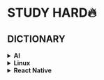# STUDY HARD🔥   

## DICTIONARY  
<details>
  <summary><b>AI</b></summary>  
  
  ---
  
  <details>    
    <summary><b>용어 모음</b></summary>   
    
    - 표준점수: 훈련 세트의 스테일을 바꾸는 대표적인 방법. 특성의 평균을 빼고 표준편차로 나누는 원리. (잊지 않고 훈련 세트의 평균, 표준편차로 테스트 세트의 표준점수를 내야한다)
    
    - semi-supervised learning(준지도학습): 지도학습에서 레이블링 작업에 대한 시간과 비용을 줄이고자 나온 방법. 일부만을 레이블링하고(AI에 힌트와 예시를 던져주고), 나머지 데이터는 unsupervised learning(혼자서 깨우치도록)하도록 만든다. [관련 논문 리뷰](https://blog.est.ai/2020/11/ssl/)  
    
    - 온라인 학습에서는 새로운 데이터를 mini-batch 작은 묶음으로 묶어, 시스템을 점진적으로 훈련시킵니다. 반면 오프라인 학습(=out-of-core learning)은 데이터를 모두 한꺼번에 훈련시켜야하므로, 시간과 자원이 많이 필요합니다. Batch Learning이라고도 합니다.
    
    - 머신러닝 시스템에서의 일반화(Generalization)란? 훈련 데이터에서 본 적 없는, 새로운 데이터에서 좋은 예측을 만드는 것 (핸즈온 ML)  
    
    - 사례 기반 학습(instance-based learning): 시스템이 훈련 샘플을 기억함으로써 학습하는 방법. 유사도 측정을 사용해 새로운 데이터와 학습한 데이터를 비교하는 방식으로 일반화한다.  
    
    - 샘플링 잡음(sampling noise): 데이터 샘플이 작아, 데이터가 대표성을 띄지 못 하는 것.
    
    - 샘플링 편향(sampling bias): 편향된 데이터 샘플이 너무 커서 데이터가 대표성을 띄지 못하는 것
    
    - 특성 공학(feature engineering): 훈련에 가장 유용한 특성을 선택하고(feature selection), 특성을 결합하여 더 유용한 특성을 만들어(feature extraction), 훈련에 좋은 특성을 만들어내는 것
    
    - 규제(regularzation): 모델을 단순하게 하고 과대적합의 위험을 감소시키기 위해, 모델에 제약을 가하는 것. 자유도를 줄이는 것. ex) 선형 모델(Wx + b)에서 b를 고정시키거나, 범위를 정한다.
    
    - 교차 검증(cross-validation): 학습할 데이터에서 여러 개의 검증 데이터셋으로 나누고, 검증 세트마다 나머지 데이터에서 훈련한 모델을 해당 검증 세트에서 평가하도록 하는 것. 단점으로, 검증 세트가 많아 훈련 시간이 길다. 
    
    - Data Augumentation: 기존의 데이터를 이용하여 새로운 데이터를 만드는 것. 이미지를 예로 들자면, 이미지를 뒤집거나, 명암을 바꿀 수 있다. 이를 통해 사물의 좌우 바뀐 모습도 인식할 수 있게 되고, 명암에도 robust하게 된다.
    
    - model ensemble(모델 앙상블): 서로 다른 모델들을 함께 사용하여 기존보다 성능을 더 올리는 방법 Bagging과 Boosting이 있다.
    
    - ensemble _ bagging:
    
    - ensemble _ boosting:
    
    - ensemble _ hard voting: 여러 모델을 사용하여, 가장 많은 모델이 추론한 label을 선택하는 앙상블 기법
    
    - ensemble _ soft voting: 여러 모델이 레이블 추론 확률들을 각각 레이블 별로 평균을 내어 가장 높은 레이블을 선택하는 기법
    
    - data imbalance(데이터 불균형): 여러 방면으로 데이터가 불균형할 수 있다. 이미지 크기가 다를 수 있고, 각 학습 데이터의 라벨 이미지가 서로 다 다를 수 있다.
    
    - parameter tuning: 모델의 여러 파라미터를 계속 고쳐나가면서 성능을 향상시키는 것.
    
    - data normalization(데이터 정규화): 데이터 feature의 스케일(중요도)을 동일하게(또는 의도적으로 상이하게) 바꾸는 것. 보통 feature값에 평균값을 빼고, 분산값으로 나눈다.
    
    - batch normalization(배치 정규화): 학습률을 너무 높게 잡음으로서 기울기가 소실되거나 발산하는 증상을 예방하는 안정화 방법. 학습 중의 각 계층의 입력값들을 정규화(은닉층의 활성 함수를 정규화)한다. dropout과 같은 일반화 효과를 부수적으로 얻을 수 있다. [참고 영상](https://www.youtube.com/watch?v=nUUqwaxLnWs)
    
    - RMSE(평균 제곱근 오차): 회귀 문제의 성능 지표. 예측값(가설)에 정답값을 빼어 오차를 구하고, 오차를 제곱(절댓값)하여 평균을 낸다. 그 후에 제곱근 값을 취한다.
    
    - receptive field(수용 영역): filter(kernel)가 적용되는 실질적인 필터 크기의 공간을 뜻한다.
    
    - spatial information: 공간 정보. 이미지 상에서 픽셀끼리의 공간적 연결 관계 정보를 뜻한다. 참고로 이미지를 1열로 나열하면 사라지게 된다.
    
    - tranpose-convolution: 크게 padding(?)된 map을 convolution을 통해, 원래의 map보다 더 큰 map을 얻는 것.
    
    - Deconvolution: convolution연산을 거꾸로 수행하는 것. 역산
    
    - backpropagation(역전파): 예측값과 실제값의 오차를 이용하여 가중치를 개선하는 과정
    
    - activation function(활성화 함수)의 종류:
      Sigmoid(0 or 1, Deep하게 사용하면 기울기가 사라지는 단점)
      tanh(-1 or 1, Sigmoid보다는 덜하지만 여전히 Gradient Vanishing 존재)
      ReLU(0 or input, 기울기가 0또는 1이므로 Gradient Vanishing발생 X, exp지수함수가 없어 tanh,sigmoid보다 연산량 6배 빠르다. 하지만 다음 layer가 있을 경우 출력값이 모두 0이 되는 현상이 있다)
      Leaky ReLU(0.1x or x, alpha를 보통 0.1로 설정. ReLU의 한계점 보완), Maxout, ELU(a(e^x-1) or x, exponential linear unit. alpha2도 설정 가능하다. 지수함수가 있어 속도가 빠르지 않은편)
      PReLU(parametric rectified linear unit. ax or x, Leaky LeLU와 비슷하지만 alpha가 학습 가능한 parameter이다)
      SiLU(== Swish, Sigmoid Linear Unit): Sigmoid(x)에 입력값x를 곱한 형태이다. (-)방향으로 갈 수록 0에 수렴하고, 복잡성을 가지고 있어, BatchNormalization과 같이 층을 깊게 쌓을 수 있게 해준다.
    
    - end to end learning(종단간 학습): 입력부터 출력까지 파이프라인 네트워크 없이 한번에 학습하는 방법
    
    - Transfer Learning과 Fine Tuning: 보통 전이학습이라함은 CNN layer와 이전에 학습된 가중치(weight)를 그대로 가져와, Classifer(분류기, fc)만을 학습시키는 것(Fine Tuning)을 뜻한다.
    
    - K-Fold Cross Validation: training dataset을 K개로 나누고, 한 파트씩 번갈아가며 validation dataset으로 지정한다. validation dataset에 대한 error을 반영할 수 있고, 전체 데이터셋을 학습시킬 수 있다는 장점이 있다. 하지만, 그만큼 학습 시간이 늘어난다.
    
    - outlier: 잘못 평가된 값으로, 결과적으로 잘못된 분석 겨로가를 초래할 수 있는 값들을 의미한다. [참고](https://ourcstory.tistory.com/142) 독립된 모델 앙상블 기법을 통해 해결할 수 있을 것으로 보인다.
    
    - attention feature: 데이터에서 원하고자 하는 feature에 가중치를 두는 것. ex) Image 데이터에서 image의 가로 세로 크기를 추가 feature로 삼는다
    
    - depth wise separable convolution: 채널을 한번에 3차원 kernel로 컨볼루션을 시행하지 않고, 채널을 나누어 2차원 kernel로 각각 컨볼루션 후 다시 곂쳐놓는다. 그리고 [1, 1, depth]크기의 컨볼루션을 한번 더 수행하여 한 개의 채널 결과값(2차원)을 얻어낸다. 이러한 과정을 수행하는 이유는 연산량을 줄이기 위해서다.
    
    - pointwise convolution: 1x1xChannel_size 크기의 filter를 이용하여 컨볼루션을 수행한다. 즉, 다채널 영상을 더 적은 채널의 영상으로 embedding하는 것으로 해석할 수 있다. 채널 수를 줄임으로서 연산량을 줄여 속도를 높일 수 있지만, 중요 정보가 손실 될 수 있다는 단점을 가지고 있다. = Channel Reduction이라고도 한다.
    
    - grouped convolution: 여러 개의 채널을 한꺼번에 컨볼루션 수행하지 않고, 채널을 그룹으로 나누어 따로 컨볼루션을 수행 후 다시 합치는 방법이다. 기존의 CNN과 낮은 연산량을 요구하고, 각 그룹에서 채널끼리 상호 관계가 맺어져 학습이 될 수 있다는 특징이 있다. 그리고 병렬 처리에 유리하다는 장점 또한 가지고 있다.
    
    - deformable convolution: 단순하게 filter의 weight를 학습하는 것이 아니라 kernel의 모양(kernel offset: sampling grid의 스케일 종횡비, 회전 방식 등)도 함께 학습하는 것이다. 즉 object의 크기에 대해서 유연하게 학습이 가능하다.
    
    - 1x1 convolution: Channel 수를 조절할 수 있게 되고, 이를 이용하여 계산량을 줄일 수 있다. 또한 그에 따라 모델을 깊게 쌓을 수 있게 되므로, 더 많은 ReLU Activation을 사용할 수 있게 되어 비선형성을 늘릴 수도 있다.Xception, Googlenet, Moblienet 등 1x1 conv 방법을 채택하였다.   
    
    - Active Learning: 지도 학습에서 모든 데이터를 직접 레이블링하지 않고, entropy가 높은 데이터만을 레이블하는 learning 
    
    - Entropy == 불확실성

  </details>
  <details>
    <summary><b>Tips</b></summary>

    - Batch_Size가 학습에 어떤 영향을 미치는지? 배치 사이즈가 커질수록, 조금 더 명확한 최적화 기울기를 얻을 수 있다. 하지만 평평한 경우 안장점(saddle point)에 빠질 위험이 있다. 반대로 배치 사이즈가 작은 경우, 부정확한 기울기를 사용한다는 단점이 있지만, 적은 계산 비용이 들어가므로 한번의 업데이트 동안 여러번 업데이트가 가능하다. 기울기 낮은 공간에서 안장점을 쉽게 빠져나갈 수 있다. 이렇게 장단점이 있지만, 주로 효율성을 위해 배치 사이즈를 메모리 가능한 크게 사용한다. 결과가 크게 다르지 않고, 크게 할 경우, 업데이트 계산 비용을 절약할 수 있기 때문이다.
    
    - Model Ensemble에서 성능이 낮은 모델을 ensemble하는 것만으로도 ensemble 모델의 성능이 좋아진다. 그만큼 parameter 수가 많아지기 때문일 것이라 추측된다.
    
    - BatchNormalization, Dropout, Pooling 적용 순서: Conv - BathcNorm - Activation - Dropout - Pooling [출처](https://gaussian37.github.io/dl-concept-order_of_regularization_term/)
    ↳ 배치 정규화의 목적이 네트워크 연산 결과가 원하는 방향의 분포대로 나오는 것이기 때문에 Conv 연산 뒤에 바로 적용해야 한다.   
  </details>
  <details>
    <summary><b>Engineering</b></summary>

    - CUDA는 GPU를 사용한 연산 가속화 프로그램이다. 성능이 뛰어나지만, NVIDIA의 GPU에서만 이용할 수 있다. 주로 cuDNN API를 사용한다.   
    
    - OpenCL은 CUDA와 비슷하지만, NVIDIA 외의 GPU에서도 사용가능하다는 장점이 있다. 하지만, NVIDIA에서는 연산 속도가 늦다.   
    
    - TensorRT는 다양한 딥러닝 프레임워크에서 학습된 모델을 NVIDIA GPU에 최적화하여 추론 속도를 향상시켜 서비스를 개선하는데 도움을 주는 모델 최적화 엔진이다. - https://developer.nvidia.com/tensorrt 
    
    - GPU 사용에 있어서, 하드 디스크의 데이터를 연산을 위해 GPU에 옮기는 과정에서 병목 현상(GPU로 데이터 전송 속도가 GPU 연산 속도보다 느린 경우)이 일어나 GPU를 효율적으로 사용할 수 없게 된다. 이를 해결하기 위한 해결책으로, 데이터를 모두 RAM에 옮기거나, HDD 대신 SSD를 사용하거나, CPU multi core를 사용하는 방법이 있다.
    
    - Onnx 모듈은 Tensorflow, PyTorch에서 만든 모델들을 export하고, 서로 각 프레임워크 환경 또는 모바일 환경에서 import하여 호환 사용을 가능하게 한다. - https://github.com/onnx/onnx
    
    - FLOPs(FLoating point OPerations): 딥러닝에서 계산량(덧셈, 곱셈 등 연산량)을 뜻한다. 모델의 크기와 효율성을 가늠할 수 있다.
    
    - MAC(Multiply-ACcumulate): FLOPs와 같은 딥러닝에서의 계산량을 뜻한다. 일반적으로 1 MAC = 2 FLOPs가 된다.
  
  
  </details>
  
  ---  
  
</details>

<details>
  <summary><b>Linux</b></summary>
  
  ---  
  
  <details>
    <summary><b>용어</b></summary>
    
    - Shell: 커널(Kernel)과 사용자 간의 다리 역할. 사용자로부터 명령을 받아 해서하고 프로그램을 실행시킴.
    - sh: 최초의 쉘
    - bash: GNU에서 무료로 배포한 업그레이드 쉘. 리눅스의 기본 쉘
    - keystroke: 아무 키나 눌렀을 때 반응 일으키는 것
    
  </details>
  
  <details>
    <summary><b>명령어 모음</b></summary>
    
    - man: 메뉴얼 출력
    - sudo: 관리자 권한 부여
    - apt-get(advanced packaging tool): 패키지 관리 명령어 도구
    - $ sudo apt-get update : 패키지 인덱스 정보 업데이트
    - $ sudo apt-get upgrade : 설치된 패키지 업그레이드
    - $ sudo apt-get install <PACKATE_NAME> : 패키지 설치
    - wget: 웹 링크를 통한 압축 파일 다운로드 도구
    - $ wget <Web Address>
    - rpm: 윈도우에서의 setup.exe와 같은 기능. 실행파일, 설정파일 라이브러리 등이 하나로 묶인 rpm파일을 풀어주는 역할을 한다.
    - chmod: 파일 및 디렉토리의 읽기, 쓰기, 실행 권한 변경. 자세한 설명은 https://blog.naver.com/pk3152/221329487611
    - unmask: 파일이 만들어질 때 권한을 부여
    - mkdir: 디렉토리 생성. 
    ↳ -p: 하위 디렉토리까지 한번에 생성
    - rmdir: 비어있는 디렉토리 삭제
    - .sh 파일: 쉘 스크립트 = 명령어 메크로
    - cd: 디렉토리 이동
    - pwd: 현재 디렉토리 위치
    - ls: 파일 목록 출력
    ↳ -al: 파일 목록 상세 출력
    - cat: 파일 내용 출력
    - rm: 파일 및 폴더 삭제
    ↳ -r: 디렉토리 삭제
    - find or locate: 특정 파일 찾기
    - source: 수정한 스크립트 적용시키기
    - cp <FILENAME>: 파일 복사
    ↳ -r <DIRECTORY>: 디렉토리 복사
    
  </details>
    
  ---
    
</details>

<details>
  <summary><b>React Native</b></summary>
  
  ---  
  
  <details>
    <summary><b>용어 모음</b></summary>
    
    - DOM(Document Object Model) 구조: 클래스와 객체 구조와 유사한 구조. DOM 객체는 부모/자식 형태의 tree 구조를 이룬다.
    
    - rendering(렌더링): 웹 브라우저가 HTML을 parsing하여 js DOM 구조로 만드는 과정.
    
    - 물리 DOM: 렌더링 과정에서 웹 브라우저에서 js 코드가 생성하는 실게 DOM 구조를 뜻한다.
    
    - 가상 DOM: 리액트 코드가 생성한 js 객체 구조.

    - renderer(렌더러): 리액트가 가상 DOM 구조를 물리 DOM 구조로 만드는 기능(rendering)을 수행하는 패키지.

    - Native Renderer: 리액트는 react-dom이라는 DOM 렌더러를 사용하지만, 네이티브는 네이티브 렌더러를 사용한다. 이는 java나 Object-C로 구현된 네이티브 모듈 쪽에서 진행된다.

    - Native Module: 네이티브 모듈 쪽에는 JavaScriptCore 엔진이 동작합니다. 이는 C++언어로 되어있으며, Android에서는 JNI(Java Native interface), iOS에서는 FFI(Foreign. Function interface)방식으로 연결되어 동작합니다.
    
    - JSX(JavaScript XML): XML에 JS을 결합할 용도로 만들어진 구문입니다.
    
    - babel(바벨): JS 컴파일러

  </details>
  
  <details>
    <summary><b>명령어 모음</b></summary>
    
  </details>
    
  ---
    
</details>
  
